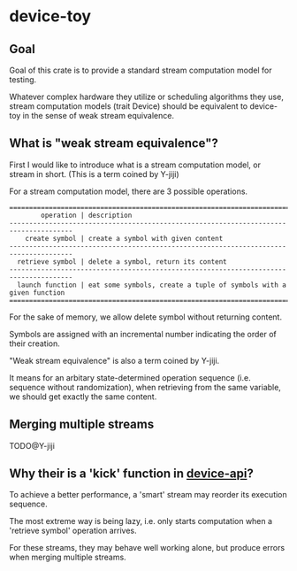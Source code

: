 # device-toy

## Goal

Goal of this crate is to provide a standard stream computation model for testing. 

Whatever complex hardware they utilize or scheduling algorithms they use, stream computation models (trait Device) should be equivalent to device-toy in the sense of weak stream equivalence. 

## What is "weak stream equivalence"?

First I would like to introduce what is a stream computation model, or stream in short. (This is a term coined by Y-jiji)

For a stream computation model, there are 3 possible operations. 

```
======================================================================================
        operation | description
--------------------------------------------------------------------------------------
    create symbol | create a symbol with given content
--------------------------------------------------------------------------------------
  retrieve symbol | delete a symbol, return its content
--------------------------------------------------------------------------------------
  launch function | eat some symbols, create a tuple of symbols with a given function
======================================================================================
```

For the sake of memory, we allow delete symbol without returning content. 

Symbols are assigned with an incremental number indicating the order of their creation. 

"Weak stream equivalence" is also a term coined by Y-jiji. 

It means for an arbitary state-determined operation sequence (i.e. sequence without randomization), when retrieving from the same variable, we should get exactly the same content. 

## Merging multiple streams

TODO@Y-jiji

## Why their is a 'kick' function in [device-api](../device-api/src/lib.rs)?

To achieve a better performance, a 'smart' stream may reorder its execution sequence. 

The most extreme way is being lazy, i.e. only starts computation when a 'retrieve symbol' operation arrives. 

For these streams, they may behave well working alone, but produce errors when merging multiple streams. 